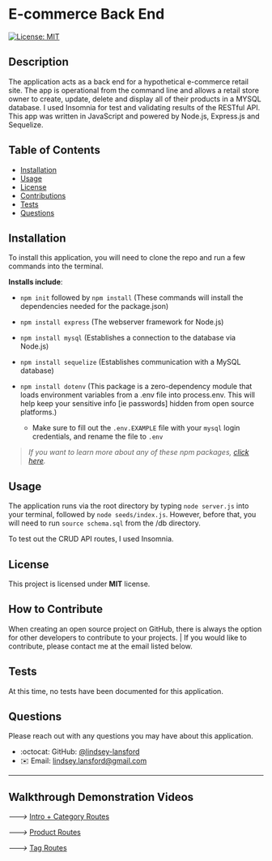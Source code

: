 # E-commerce Back End
  [![License: MIT](https://img.shields.io/badge/License-MIT-yellow.svg)](https://opensource.org/licenses/MIT)

## Description

The application acts as a back end for a hypothetical e-commerce retail site. The app is operational from the command line and allows a retail store owner to create, update, delete and display all of their products in a MYSQL database. I used Insomnia for test and validating results of the RESTful API. This app was written in JavaScript and powered by Node.js, Express.js and Sequelize.

## Table of Contents

* [Installation](#installation)
* [Usage](#usage)
* [License](#license)
* [Contributions](#how-to-contribute)
* [Tests](#tests)
* [Questions](#questions)

## Installation

To install this application, you will need to clone the repo and run a few commands into the terminal. 

**Installs include**:

* ``npm init`` followed by ``npm install`` (These commands will install the dependencies needed for the package.json)

* ``npm install express`` (The webserver framework for Node.js)

* ``npm install mysql`` (Establishes a connection to the database via Node.js)

* ``npm install sequelize`` (Establishes communication with a MySQL database)

* ``npm install dotenv`` (This package is a zero-dependency module that loads environment variables from a .env file into process.env. This will help keep your sensitive info [ie passwords] hidden from open source platforms.)

  * Make sure to fill out the ``.env.EXAMPLE`` file with your ``mysql`` login credentials, and rename the file to ``.env``

>_If you want to learn more about any of these npm packages, [click here](https://www.npmjs.com/)._

## Usage

The application runs via the root directory by typing ``node server.js`` into your terminal, followed by ``node seeds/index.js``. However, before that, you will need to run ``source schema.sql`` from the /db directory. 

To test out the CRUD API routes, I used Insomnia.

## License

This project is licensed under **MIT** license.

## How to Contribute

When creating an open source project on GitHub, there is always the option for other developers to contribute to your projects. | If you would like to contribute, please contact me at the email listed below.

## Tests

At this time, no tests have been documented for this application.


## Questions

Please reach out with any questions you may have about this application.

* :octocat: GitHub: [@lindsey-lansford](https://github.com/lindsey-lansford)
* :envelope: Email: lindsey.lansford@gmail.com

-------------------------------------------------------
## Walkthrough Demonstration Videos

*--->* [Intro + Category Routes](https://drive.google.com/file/d/13tA5unjIIJ2C1ApHzEIg5dCWLUhSeNEt/view?usp=sharing)

*--->* [Product Routes](https://drive.google.com/file/d/1qNeubHQCB9JVGKNpeDmP65HO3KBTxVxY/view?usp=sharing)

*--->* [Tag Routes](https://drive.google.com/file/d/1pW-1jauY3cjjPQgdf6rTjjOaWkun6y7F/view?usp=sharing)